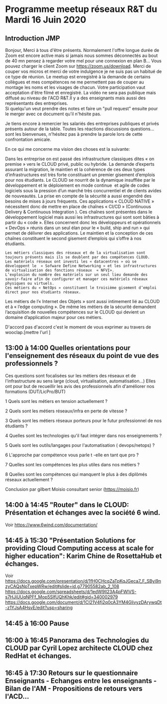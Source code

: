 # Programme meetup réseaux R&T du Mardi 16 Juin 2020 

## Introduction JMP
Bonjour,
Merci à tous d'être présents.
Normalement l'offre longue durée de Zoom est encore active mais si jamais nous sommes déconnectés au bout de 40 mn pensez à regarder votre mel pour une connexion en plan B...
Vous pouvez charger le client Zoom sur https://zoom.us/download. 
Merci de couper vos micros et merci de votre indulgence je ne suis pas un habitué de ce type de réunion. 
Le meetup est enregistré à la demande de certains collègues  et mes compétences ne me permettent pas de couper au montage les noms et les visages de chacun. Votre participation vaut acceptation d'être filmé et enregistré.
La vidéo ne sera pas publique mais diffusé au niveau de l'ACD R&T.Il y a des enseignants mais aussi des représentants des entreprises.  
Si quelqu'un veut prendre des notes et faire un "pull request" ensuite pour le merger avec ce document qu'il n'hésite pas.

Je tiens encore à remercier les salariés des entreprises publiques et privés présents autour de la table.
Toutes les réactions discussions questions... sont les bienvenues, n'hésitez pas à prendre la parole lors de cette confrontation amicale. 

En ce qui me concerne ma vision des choses est la suivante:

Dans les entreprise on est passé des infrastructure classiques dites « on premise » vers le CLOUD privé, public ou hybride. La demande d’experts assurant la migration, le maintien  et la cohérence de ces deux types d’infrastructures est très forte constituant un premier gisement d’emplois pour nos étudiants.
	Le CLOUD  se nourrit de la dynamique insufflée par le développement et le déploiement en mode continue  et agile de codes logiciels sous la pression d’un marché très concurrentiel et de clients avides de nouveautés. La prise en compte de la sécurité a aussi engendré des besoins de mises à jours fréquents.
	Ces applications « CLOUD NATIVE »  nécessitent donc de  mettre en place de chaînes « CI/CD » (Continuous Delivery & Continuous Integration ). Ces chaînes sont présentes dans le développement logiciel mais aussi les infrastructures qui sont sont bâties à partir du « code ». 
Elles concernent donc les développeurs  et opérationnels « DevOps »  réunis dans un seul élan pour le « build, ship and run » qui permet de délivrer des applications.
	Le maintien et la conception de ces chaînes constituent  le second gisement d’emplois qui s’offre à nos étudiants.  

	Les métiers classiques des réseaux et de la virtualisation sont toujours présents mais ils se doublent par des compétences CLOUD. 
	Les matériels réseaux ont investi les « datacentres » où se développent le  « Sofware Define Networking » et les infrastructures de virtualisation des fonctions réseaux  « NFVI».
	L’explosion du nombre des matériels sur un seul lieu demande des savoir-faire afin de configurer et manager ces matériels réseaux physiques ou virtuels. 
	Ces métiers du « NetOps » constituent le troisième gisement d’emploi direct pour nos étudiants réseaux.

Les métiers  de l’« Internet des Objets » sont aussi intimement lié au CLOUD et à « l’edge computing ». De même les métiers de la sécurité demandent l’acquisition de nouvelles compétences sur le CLOUD  qui devient un domaine d’application majeur pour ces métiers. 

D'accord pas d'accord c'est le moment de vous exprimer au travers de wooclap.[mettre l'url ]


##  13:00 à 14:00 Quelles orientations pour l'enseignement des réseaux  du point de vue des professionnels ?

Ces questions sont focalisées sur les métiers des réseaux et de l'infrastructure au sens large (cloud, virtualisation,  automatisation...)
Elles ont pour but de recueillir les avis des professionnels afin d'améliorer nos formations (DUT/LicPro/BUT) 

1 Quels sont les métiers en tension actuellement  ?

2 Quels sont les métiers réseaux/infra en perte de vitesse ?

3 Quels sont les métiers réseaux porteurs pour le futur professionnel de nos étudiants ?

4 Quelles sont les technologies  qu'il faut intégrer dans nos enseignements  ?

5 Quels sont les outils/langages pour l'automatisation ( devops/netops) ?

6 L'approche par compétence vous parle t -elle en tant que pro ?

7 Quelles sont les compétences les plus utiles dans nos métiers ?

8 Quelles sont les compétences qui manquent le plus à des diplômés réseaux actuellement ?

Conclusion par gilbert Moisio consultant senior (https://moisio.fr)

## 14:00 à 14:45 "Router" dans le CLOUD: Présentation et échanges avec la société 6 wind.

Voir
https://www.6wind.com/documentation/


## 14:45 à 15:30 "Présentation Solutions for providing Cloud Computing access at scale for higher education": Karim Chine de RosettaHub et échanges.

Voir
https://docs.google.com/presentation/d/1fH0CHcqZaTpKqJGeca7_F_SByi9nzyCAQsNpTxepWRw/edit#slide=id.g77905582ab_2_108
https://docs.google.com/spreadsheets/d/1edW9ll23A4pFWlVS-s7HJiUUqNPFf_Mop5SlfUQhKhk/edit#gid=340002979
 https://docs.google.com/document/d/1CI21V4fj2q0cA3YM4GlivyzDArywqDt-z1YJsA4HsvE/edit?usp=sharing

## 14:45 à 16:00 Pause 

## 16:00 à 16:45 Panorama des Technologies du CLOUD par Cyril Lopez architecte CLOUD chez RedHat et échanges.

## 16:45 à 17:30 Retours sur le questionnaire Enseignants - Echanges entre les enseignants - Bilan de l'AM - Propositions de retours  vers l'ACD...







